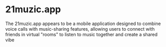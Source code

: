 # 21muzic.app
The 21muzic.app appears to be a mobile application designed to combine voice calls with music-sharing features, 
allowing users to connect with friends in virtual "rooms" to listen to music together and create a shared vibe
